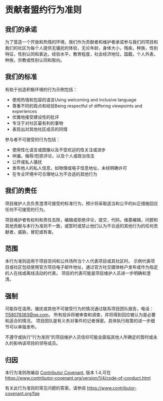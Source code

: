 # 贡献者盟约行为准则

## 我们的承诺

为了营造一个开放和热情的环境，我们作为贡献者和维护者承诺参与我们的项目和我们的社区为每个人提供无骚扰的体验，无论年龄，身体大小，残疾，种族，性别特征，性别认同和表达，经验水平，教育程度，社会经济地位，国籍，个人外表，种族，宗教或性别认同和取向。


## 我们的标准

有助于创造积极环境的行为示例包括：


* 使用热情和包容的语言Using welcoming and inclusive language
* 尊重不同的观点和经验Being respectful of differing viewpoints and experiences
* 优雅地接受建设性的批评
* 专注于对社区最有利的事物
* 表现出对其他社区成员的同情

参与者不可接受的行为包括：

* 使用性化语言或图像以及不受欢迎的性关注或进步
* 哄骗，侮辱/贬损评论，以及个人或政治攻击
* 公开或私人骚扰
* 发布他人的私人信息，如物理或电子信息地址，未经明确许可
* 在专业环境中可合理地认为不合适的其他行为

## 我们的责任

项目维护人员负责澄清可接受的标准行为，预计将采取适当和公平的纠正措施回应任何不可接受的行为。

项目维护者有权利和责任去除，编辑或拒绝评论，提交，代码，维基编辑，问题和其他贡献与本行为准则不一致，或暂时或禁止他们认为不合适的其他行为的任何贡献者，威胁，冒犯或有害。

## 范围

本行为准则适用于项目空间和公共场所当个人代表项目或其社区时。 示例代表项目或社区包括使用官方项目电子邮件地址，通过官方社交媒体帐户发布或作为指定的人在线或离线活动的代表。 项目的代表可能是项目维护人员进一步明确和澄清。

## 强制

可能存在滥用，骚扰或其他不可接受行为的情况通过联系项目团队报告，电话：1158078383@qq.com。 所有投诉将被审查和调查，并将得到回应被认为是必要和适合的情况。 项目团队是有义务对事件的记者保密。具体执行政策的进一步细节可以单独发布。

不遵守或执行“行为准则”的项目维护人员信仰可能会面临其他人所确定的暂时或永久的影响该项目的领导成员。

## 归因

本行为准则改编自 [Contributor Covenant][homepage], 版本 1.4,可在 https://www.contributor-covenant.org/version/1/4/code-of-conduct.html

[homepage]: https://www.contributor-covenant.org

有关此行为准则的常见问题的答案，请参阅
https://www.contributor-covenant.org/faq

